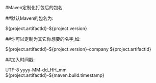 #Maven定制化打包后的包名

##默认Maven的包名为:

<build>  
    <finalName>${project.artifactId}-${project.version}</finalName>  
</build> 

##你可以定制为其它你想要的名字,如:

<build>  
    <finalName>${project.artifactId}-${project.version}-company</finalName>  
</build> 

<build>  
    <finalName>${project.artifactId}</finalName>  
</build>  

##加入时间戳:

<properties>  
  <project.build.sourceEncoding>UTF-8</project.build.sourceEncoding>  
  <maven.build.timestamp.format>yyyy-MM-dd_HH_mm</maven.build.timestamp.format>  
</properties>  

<build>  
  <finalName>${project.artifactId}-${maven.build.timestamp}</finalName>  
</build>